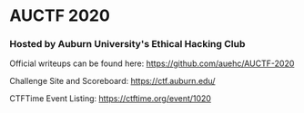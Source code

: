 # AUCTF 2020

### Hosted by Auburn University's Ethical Hacking Club

Official writeups can be found here: https://github.com/auehc/AUCTF-2020

Challenge Site and Scoreboard: https://ctf.auburn.edu/

CTFTime Event Listing: https://ctftime.org/event/1020
